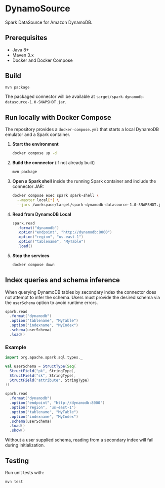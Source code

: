 # DynamoSource

Spark DataSource for Amazon DynamoDB.

## Prerequisites

- Java 8+
- Maven 3.x
- Docker and Docker Compose

## Build

```bash
mvn package
```

The packaged connector will be available at `target/spark-dynamodb-datasource-1.0-SNAPSHOT.jar`.

## Run locally with Docker Compose

The repository provides a `docker-compose.yml` that starts a local DynamoDB emulator and a Spark container.

1. **Start the environment**

   ```bash
   docker compose up -d
   ```

2. **Build the connector** (if not already built)

   ```bash
   mvn package
   ```

3. **Open a Spark shell** inside the running Spark container and include the connector JAR:

   ```bash
   docker compose exec spark spark-shell \
     --master local[*] \
     --jars /workspace/target/spark-dynamodb-datasource-1.0-SNAPSHOT.jar
   ```

4. **Read from DynamoDB Local**

   ```scala
   spark.read
     .format("dynamodb")
     .option("endpoint", "http://dynamodb:8000")
     .option("region", "us-east-1")
     .option("tablename", "MyTable")
     .load()
   ```

5. **Stop the services**

   ```bash
   docker compose down
   ```

## Index queries and schema inference

When querying DynamoDB tables by secondary index the connector does not attempt to infer the schema. Users must provide the desired schema via the `userSchema` option to avoid runtime errors.

```scala
spark.read
  .format("dynamodb")
  .option("tablename", "MyTable")
  .option("indexname", "MyIndex")
  .schema(userSchema)
  .load()
```

### Example

```scala
import org.apache.spark.sql.types._

val userSchema = StructType(Seq(
  StructField("pk", StringType),
  StructField("sk", StringType),
  StructField("attribute", StringType)
))

spark.read
  .format("dynamodb")
  .option("endpoint", "http://dynamodb:8000")
  .option("region", "us-east-1")
  .option("tablename", "MyTable")
  .option("indexname", "MyIndex")
  .schema(userSchema)
  .load()
  .show()
```

Without a user supplied schema, reading from a secondary index will fail during initialization.

## Testing

Run unit tests with:

```bash
mvn test
```

